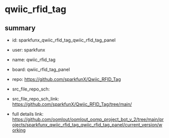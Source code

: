 # qwiic_rfid_tag
 
## summary 
* id: sparkfunx_qwiic_rfid_tag_qwiic_rfid_tag_panel
* user: sparkfunx
* name: qwiic_rfid_tag
* board: qwiic_rfid_tag_panel
* repo: https://github.com/sparkfunX/Qwiic_RFID_Tag



* src_file_repo_sch: 
* src_file_repo_sch_link: https://github.com/sparkfunX/Qwiic_RFID_Tag/tree/main/
* full details link: https://github.com/oomlout/oomlout_oomp_project_bot_v_2/tree/main/projects/sparkfunx_qwiic_rfid_tag_qwiic_rfid_tag_panel/current_version/working  







